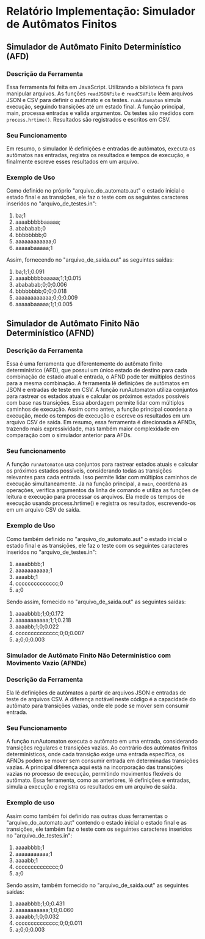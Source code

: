 ﻿# Relatório Implementação: Simulador de Autômatos Finitos
 
## Simulador de Autômato Finito Determinístico (AFD) 
### Descrição da Ferramenta 
Essa ferramenta foi feita em JavaScript. Utilizando a biblioteca fs para manipular arquivos. As funções `readJSONFile` e `readCSVFile` lêem arquivos JSON e CSV para definir o autômato e os testes. `runAutomaton` simula execução, seguindo transições até um estado final. A função principal, main, processa entradas e valida argumentos. Os testes são medidos com `process.hrtime()`. Resultados são registrados e escritos em CSV.
 
### Seu Funcionamento
Em resumo, o simulador lê definições e entradas de autômatos, executa os autômatos nas entradas, registra os resultados e tempos de execução, e finalmente escreve esses resultados em um arquivo. 

### Exemplo de Uso
Como definido no próprio "arquivo_do_automato.aut" o estado inicial o estado final e as transições, ele faz o teste com os seguintes caracteres inseridos no "arquivo_de_testes.in":
1. ba;1
2. aaaabbbbbaaaaa;
3. abababab;0
4. bbbbbbbb;0
5. aaaaaaaaaaaa;0
6. aaaaabaaaaa;1
   
Assim, fornecendo no "arquivo_de_saida.out" as seguintes saídas:

1. ba;1;1;0.091
2. aaaabbbbbaaaaa;1;1;0.015
3. abababab;0;0;0.006
4. bbbbbbbb;0;0;0.018
5. aaaaaaaaaaaa;0;0;0.009
6. aaaaabaaaaa;1;1;0.005

## Simulador de Autômato Finito Não Determinístico (AFND)
### Descrição da Ferramenta
Essa é uma ferramenta que diferentemente do autômato finito determinístico (AFD), que possui um único estado de destino para cada combinação de estado atual e entrada, o AFND pode ter múltiplos destinos para a mesma combinação. A ferramenta lê definições de autômatos em JSON e entradas de teste em CSV. A função runAutomaton utiliza conjuntos para rastrear os estados atuais e calcular os próximos estados possíveis com base nas transições. Essa abordagem permite lidar com múltiplos caminhos de execução. Assim como antes, a função principal coordena a execução, mede os tempos de execução e escreve os resultados em um arquivo CSV de saída. Em resumo, essa ferramenta é direcionada a AFNDs, trazendo mais expressividade, mas também maior complexidade em comparação com o simulador anterior para AFDs.

### Seu funcionamento
A função `runAutomaton` usa conjuntos para rastrear estados atuais e calcular os próximos estados possíveis, considerando todas as transições relevantes para cada entrada. Isso permite lidar com múltiplos caminhos de execução simultaneamente. Ja na função principal, a `main`, coordena as operações, verifica argumentos da linha de comando e utiliza as funções de leitura e execução para processar os arquivos. Ela mede os tempos de execução usando process.hrtime() e registra os resultados, escrevendo-os em um arquivo CSV de saída.

### Exemplo de Uso
Como também definido no "arquivo_do_automato.aut" o estado inicial o estado final e as transições, ele faz o teste com os seguintes caracteres inseridos no "arquivo_de_testes.in":
1. aaaabbbb;1
2. aaaaaaaaaaa;1
3. aaaabb;1
4. cccccccccccccc;0
5. a;0

Sendo assim, fornecido no "arquivo_de_saida.out" as seguintes saídas:

1. aaaabbbb;1;0;0.172
2. aaaaaaaaaaa;1;1;0.218
3. aaaabb;1;0;0.022
4. cccccccccccccc;0;0;0.007
5. a;0;0;0.003

### Simulador de Autômato Finito Não Determinístico com Movimento Vazio (AFNDε)
### Descrição da Ferramenta
Ela lê definições de autômatos a partir de arquivos JSON e entradas de teste de arquivos CSV. A diferença notável neste código é a capacidade do autômato para transições vazias, onde ele pode se mover sem consumir entrada. 

### Seu Funcionamento
A função runAutomaton executa o autômato em uma entrada, considerando transições regulares e transições vazias. Ao contrário dos autômatos finitos determinísticos, onde cada transição exige uma entrada específica, os AFNDs podem se mover sem consumir entrada em determinadas transições vazias. A principal diferença aqui está na incorporação das transições vazias no processo de execução, permitindo movimentos flexíveis do autômato. Essa ferramenta, como as anteriores, lê definições e entradas, simula a execução e registra os resultados em um arquivo de saída.

### Exemplo de uso 
Assim como também foi definido nas outras duas ferramentas o "arquivo_do_automato.aut" contendo o estado inicial o estado final e as transições, ele também faz o teste com os seguintes caracteres inseridos no "arquivo_de_testes.in":
1. aaaabbbb;1
2. aaaaaaaaaaa;1
3. aaaabb;1
4. cccccccccccccc;0
5. a;0

Sendo assim, também fornecido no "arquivo_de_saida.out" as seguintes saídas:

1. aaaabbbb;1;0;0.431
2. aaaaaaaaaaa;1;0;0.060
3. aaaabb;1;0;0.032
4. cccccccccccccc;0;0;0.011
5. a;0;0;0.003

